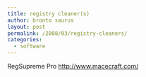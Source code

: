 ```yaml
---
title: registry cleaner(s)
author: bronto saurus
layout: post
permalink: /2008/03/registry-cleaners/
categories:
  - software
---
```

RegSupreme Pro <a href="http://www.macecraft.com/" target="_blank" >http://www.macecraft.com/</a>